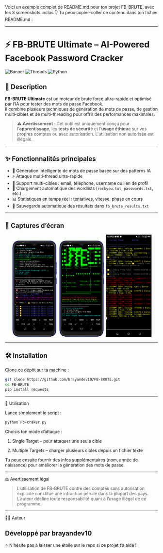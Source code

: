 Voici un exemple complet de README.md pour ton projet FB-BRUTE, avec les 3 screenshots inclus 👇
Tu peux copier-coller ce contenu dans ton fichier README.md :


---

# ⚡ FB-BRUTE Ultimate – AI-Powered Facebook Password Cracker

![Banner](https://img.shields.io/badge/Version-4.0-blue?style=for-the-badge) 
![Threads](https://img.shields.io/badge/Multi--Threading-Enabled-green?style=for-the-badge)
![Python](https://img.shields.io/badge/Python-3.x-yellow?style=for-the-badge)

## 🧠 Description

**FB-BRUTE Ultimate** est un moteur de brute force ultra-rapide et optimisé par l’IA pour tester des mots de passe Facebook.  
Il combine plusieurs techniques de génération de mots de passe, de gestion multi-cibles et de multi-threading pour offrir des performances maximales.

> ⚠️ **Avertissement** : Cet outil est uniquement conçu pour l’**apprentissage**, les **tests de sécurité** et l’**usage éthique** sur vos propres comptes ou avec autorisation. L'utilisation non autorisée est illégale.

---

## ✨ Fonctionnalités principales

- 🧠 Génération intelligente de mots de passe basée sur des patterns IA  
- ⚡ Attaque multi-thread ultra-rapide  
- 🎯 Support multi-cibles : email, téléphone, username ou lien de profil  
- 📂 Chargement automatique des wordlists (`rockyou.txt`, `passwords.txt`, etc.)  
- 📊 Statistiques en temps réel : tentatives, vitesse, phase en cours  
- 💾 Sauvegarde automatique des résultats dans `fb_brute_results.txt`  

---

## 📸 Captures d’écran

<p align="center">
  <img src="Screenshots/Screenshot_20251005-152932.png" alt="Capture 1" width="30%">
  <img src="Screenshots/Screenshot_20251005-152920.png" alt="Capture 2" width="30%">
  <img src="Screenshots/Screenshot_20251005-032930.png" alt="Capture 3" width="30%">
</p>

---

## 🛠️ Installation

Clone ce dépôt sur ta machine :

```bash
git clone https://github.com/brayandev10/FB-BRUTE.git
cd FB-BRUTE
pip install requests
```

---

🚀 Utilisation

Lance simplement le script :
```bash
python Fb-craker.py
```
Choisis ton mode d’attaque :

1. Single Target – pour attaquer une seule cible


2. Multiple Targets – charger plusieurs cibles depuis un fichier texte



Tu peux ensuite fournir des infos supplémentaires (nom, année de naissance) pour améliorer la génération des mots de passe.


---

⚖️ Avertissement légal

> L’utilisation de FB-BRUTE contre des comptes sans autorisation explicite constitue une infraction pénale dans la plupart des pays.
L’auteur décline toute responsabilité quant à l’usage illégal de ce programme.




---

🧑‍💻 Auteur

Développé par brayandev10
---

⭐ N’hésite pas à laisser une étoile sur le repo si ce projet t’a aidé !
